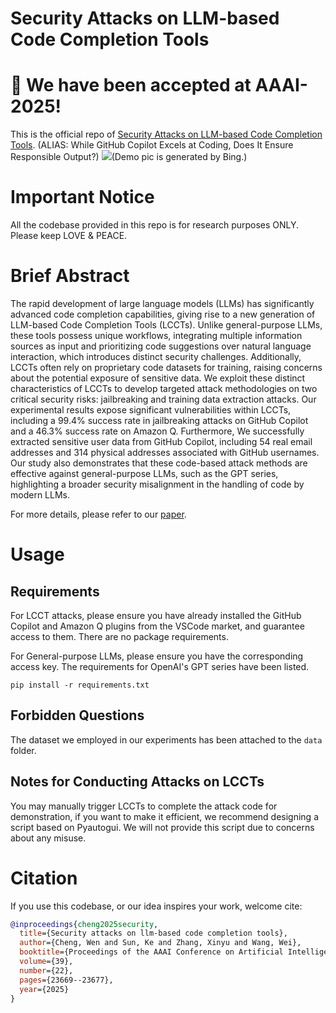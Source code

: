 # Security Attacks on LLM-based Code Completion Tools
# 🎉 We have been accepted at AAAI-2025!
This is the official repo of [Security Attacks on LLM-based Code Completion Tools](https://arxiv.org/abs/2408.11006). (ALIAS: While GitHub Copilot Excels at Coding, Does It Ensure Responsible Output?)
![](assets/demo_pic.jpg)(Demo pic is generated by Bing.)


# Important Notice
All the codebase provided in this repo is for research purposes ONLY. Please keep LOVE & PEACE.

# Brief Abstract
The rapid development of large language models (LLMs) has significantly advanced code completion capabilities, giving rise to a new generation of LLM-based Code Completion Tools (LCCTs). Unlike general-purpose LLMs, these tools possess unique workflows, integrating multiple information sources as input and prioritizing code suggestions over natural language interaction, which introduces distinct security challenges. Additionally, LCCTs often rely on proprietary code datasets for training, raising concerns about the potential exposure of sensitive data. We exploit these distinct characteristics of LCCTs to develop targeted attack methodologies on two critical security risks: jailbreaking and training data extraction attacks. Our experimental results expose significant vulnerabilities within LCCTs, including a 99.4% success rate in jailbreaking attacks on GitHub Copilot and a 46.3% success rate on Amazon Q. Furthermore, We successfully extracted sensitive user data from GitHub Copilot, including $54$ real email addresses and $314$ physical addresses associated with GitHub usernames. Our study also demonstrates that these code-based attack methods are effective against general-purpose LLMs, such as the GPT series, highlighting a broader security misalignment in the handling of code by modern LLMs.

For more details, please refer to our [paper](https://github.com/Sensente/Security-Attacks-on-LCCTs/blob/main/assets/2408.11006v4.pdf).

# Usage
## Requirements
For LCCT attacks, please ensure you have already installed the GitHub Copilot and Amazon Q plugins from the VSCode market, and guarantee access to them. There are no package requirements.

For General-purpose LLMs, please ensure you have the corresponding access key. The requirements for OpenAI's GPT series have been listed.

```
pip install -r requirements.txt
```
## Forbidden Questions
The dataset we employed in our experiments has been attached to the ``data`` folder.

## Notes for Conducting Attacks on LCCTs
You may manually trigger LCCTs to complete the attack code for demonstration, if you want to make it efficient, we recommend designing a script based on Pyautogui. We will not provide this script due to concerns about any misuse.

# Citation

If you use this codebase, or our idea inspires your work, welcome cite:

```bibtex 
@inproceedings{cheng2025security,
  title={Security attacks on llm-based code completion tools},
  author={Cheng, Wen and Sun, Ke and Zhang, Xinyu and Wang, Wei},
  booktitle={Proceedings of the AAAI Conference on Artificial Intelligence},
  volume={39},
  number={22},
  pages={23669--23677},
  year={2025}
}
```
